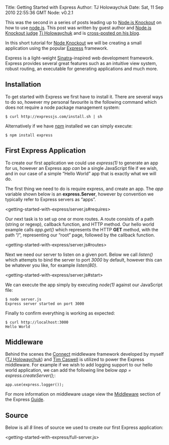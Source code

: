 Title: Getting Started with Express
Author: TJ Holowaychuk
Date: Sat, 11 Sep 2010 22:55:36 GMT
Node: v0.2.1

This was the second in a series of posts leading up to
[Node.js Knockout][] on how to use [node.js][]. This post was
written by guest author and [Node.js Knockout judge][]
[Tj Holowaychuk][] and is
[cross-posted on his blog][].

In this short tutorial for [Node Knockout][] we will be creating a
small application using the popular [Express][] framework.

Express is a light-weight [Sinatra][]-inspired web development
framework. Express provides several great features such as an
intuitive view system, robust routing, an executable for generating
applications and much more.

## Installation

To get started with Express we first have to install it. There are
several ways to do so, however my personal favourite is the
following command which does not require a node package management
system:

    $ curl http://expressjs.com/install.sh | sh

Alternatively if we have [npm][] installed we can simply execute:

    $ npm install express

## First Express Application

To create our first application we could use *express(1)* to
generate an app for us, however an Express app *can* be a single
JavaScript file if we wish, and in our case of a simple “Hello
World” app that is exactly what we will do.

The first thing we need to do is require express, and create an
app. The *app* variable shown below is an **express.Server**,
however by convention we typically refer to Express servers as
“apps”.

<getting-started-with-express/server.js#requires>

Our next task is to set up one or more routes. A route consists of
a path (string or regexp), callback function, and HTTP method. Our
hello world example calls *app.get()* which represents the HTTP
**GET** method, with the path “/”, representing our “root” page,
followed by the callback function.

<getting-started-with-express/server.js#routes>

Next we need our server to listen on a given port. Below we call
*listen()* which attempts to bind the server to port *3000* by
default, however this can be whatever you like, for example
*listen(80)*.

<getting-started-with-express/server.js#start>

We can execute the app simply by executing *node(1)* against our
JavaScript file:

    $ node server.js
    Express server started on port 3000

Finally to confirm everything is working as expected:

    $ curl http://localhost:3000
    Hello World

## Middleware

Behind the scenes the [Connect][] middleware framework developed by
myself ([TJ Holowaychuk][Tj Holowaychuk]) and [Tim Caswell][] is
utilized to power the Express middleware. For example if we wish to
add logging support to our hello world application, we can add the
following line below *app = express.createServer();*:

    app.use(express.logger());

For more information on middleware usage view the [Middleware][]
section of the Express [Guide][].

## Source

Below is all *8* lines of source we used to create our first
Express application:

<getting-started-with-express/full-server.js>

  [Countdown to Knockout: Post 2 - Getting Started with Express]: http://nodeknockout.posterous.com/countdown-to-knockout-post-2-hello-world-with
  [Node.js Knockout]: http://nodeknockout.com/
  [node.js]: http://nodejs.org/
  [Node.js Knockout judge]: http://nodeknockout.com/judging#tj_holowaychuk
  [Tj Holowaychuk]: http://tjholowaychuk.com
  [Tim Caswell]: http://creationix.com
  [cross-posted on his blog]: http://tjholowaychuk.com/post/937557927/getting-started-with-express
  [Node Knockout]: http://nodeknockout.com
  [Express]: http://expressjs.com
  [Sinatra]: http://sinatrarb.com
  [npm]: http://github.com/isaacs/npm
  [Connect]: http://github.com/senchalabs/connect
  [Middleware]: http://expressjs.com/guide.html#Middleware
  [Guide]: http://expressjs.com/guide.html